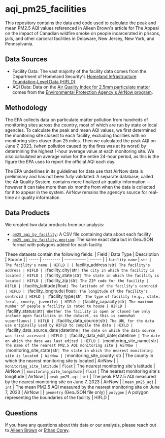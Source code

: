 # aqi_pm25_facilities
This repository contains the data and code used to calculate the peak and mean PM2.5 AQI values referenced in Alleen Brown's article for The Appeal on the impact of Canadian wildfire smoke on people incarcerated in prisons, jails, and other carceral facilities in Delaware, New Jersey, New York, and Pennsylvania.

## Data Sources
- Facility Data: The vast majority of the facility data comes from the Department of Homeland Security's [Homeland Infrastructure Foundation-Level Data (HIFLD)](https://hifld-geoplatform.opendata.arcgis.com/datasets/geoplatform::prison-boundaries/about).
- AQI Data: Data on the [Air Quality Index for 2.5mm particulate matter](https://www.airnow.gov/sites/default/files/2020-05/aqi-technical-assistance-document-sept2018.pdf) comes from the [Environmental Protection Agency's AirNow program](https://docs.airnowapi.org/files).

## Methodology
The EPA collects data on particulate matter pollution from hundreds of monitoring sites across the country, most of which are run by state or local agencies. To calculate the peak and mean AQI values, we first determined the monitoring site closest to each facility, excluding facilities with no monitoring sites closer than 25 miles. Then we calculated the peak AQI on June 7, 2023, (when pollution caused by the fires was at its worst) by determining the highest 1-hour average value at each monitoring site. We also calculated an average value for the entire 24-hour period, as this is the figure the EPA uses to report the official AQI each day.

The EPA underlines in its guidelines for data use that AirNow data is preliminary and has not been fully validated. A separate database, called the Air Quality System, contains more finalized air quality information — however it can take more than six months from when the data is collected for it to appear in the system. AirNow remains the agency’s source for real-time air quality information.

## Data Products
We created two data products from our analysis:
- [`pm25_aqi_by_facility`](https://github.com/the-appeal/aqi_pm25_facilities/blob/main/src/aqi_pm_25_facilities/data/processed/pm25_aqi_by_facility.csv): A CSV file containing data about each facility
- [`pm25_aqi_by_facility.geojson`](https://github.com/the-appeal/aqi_pm25_facilities/src/aqi_pm_25_facilities/data/processed/pm25_aqi_by_facility.geojson): The same exact data but in GeoJSON format with polygons added for each facility

These datasets contain the following fields:
| Field | Data Type | Description | Source |
| ----- | --------- | ----------- | ------ |
| `facility_name` | `str | The facility's name | HIFLD |
| `facility_address` | `str` | The facility's address | HIFLD |
| `facility_city` | `str` | The city in which the facility is located | HIFLD |
| `facility_state` | `str` | The state in which the facility is located | HIFLD |
| `facility_zip` | `str` | The ZIP code for the facility | HIFLD |
| `facility_latitude` | `float` | The latitude of the facility's centroid | HIFLD |
| `facility_longitude` | `float` | The longitude of the facility's centroid | HIFLD |
| `facility_type` | `str` | The type of facility (e.g., state, local, county, juvenile) | HIFLD |
| `facility_capacity` | `str` | The maximum number of people a facility is rated to house | HIFLD |
| `facility_status` | `str` | Whether the facility is open or closed (we only include open facilities in the dataset, so this is somewhat superfluous) | HIFLD |
| `facility_data_source` | `str` | The URL for the data use originally used by HIFLD to compile the data | HIFLD |
| `facility_data_source_date` | `datetime` | The date on which the data source was first accessed | HIFLD |
| `facility_data_edit_date` | `datetime`  | The date on which the data was last edited | HIFLD |
| `monitoring_site_name` | `str` | The name of the nearest PM2.5 AQI monitoring site | AirNow |
| `monitoring_site_state` | `str` | The state in which the nearest monitoring site is located | AirNow |
| `monitoring_site_county` | `str | The county in which the nearest monitoring site is located | AirNow |
| `monitoring_site_latitude` | `float` | The nearest monitoring site's latitude | AirNow |
| `monitoring_site_longitude` | `float` | The nearest monitoring site's longitude | AirNow |
| `peak_pm25_aqi` | `int` | The peak PM2.5 AQI measured by the nearest monitoring site on June 7, 2023 | AirNow |
| `mean_pm25_aqi` | `int` | The mean PM2.5 AQI measured by the nearest monitoring site on June 7, 2023 | AirNow |
| `geometry` (GeoJSON file only) | `polygon` | A polygon representing the boundaries of the facility | HIFLD |

## Questions
If you have any questions about this data or our analysis, please reach out to [Alleen Brown](mailto:alleen.brown56@gmail.com) or [Ethan Corey](mailto:ethan.corey@theappeal.org).
